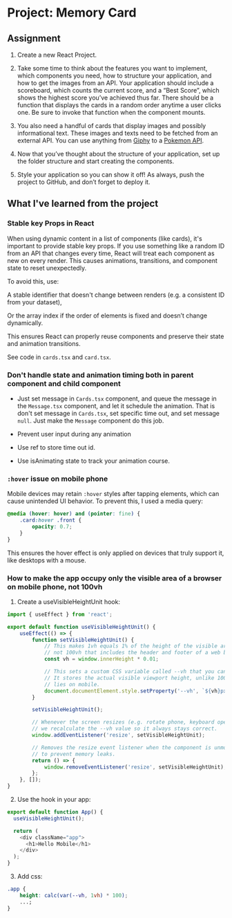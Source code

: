 # Project: Memory Card

## Assignment

1. Create a new React Project.

2. Take some time to think about the features you want to implement, which components you need, how to structure your application, and how to get the images from an API. Your application should include a scoreboard, which counts the current score, and a “Best Score”, which shows the highest score you’ve achieved thus far. There should be a function that displays the cards in a random order anytime a user clicks one. Be sure to invoke that function when the component mounts.

3. You also need a handful of cards that display images and possibly informational text. These images and texts need to be fetched from an external API. You can use anything from [Giphy](https://giphy.com/) to a [Pokemon API](https://pokeapi.co/).

4. Now that you’ve thought about the structure of your application, set up the folder structure and start creating the components.

5. Style your application so you can show it off!
   As always, push the project to GitHub, and don’t forget to deploy it.

## What I've learned from the project

### Stable key Props in React

When using dynamic content in a list of components (like cards), it's important to provide stable key props. If you use something like a random ID from an API that changes every time, React will treat each component as new on every render. This causes animations, transitions, and component state to reset unexpectedly.

To avoid this, use:

A stable identifier that doesn't change between renders (e.g. a consistent ID from your dataset),

Or the array index if the order of elements is fixed and doesn’t change dynamically.

This ensures React can properly reuse components and preserve their state and animation transitions.

See code in `cards.tsx` and `card.tsx`.

### Don't handle state and animation timing both in parent component and child component

- Just set message in `Cards.tsx` component, and queue the message in the `Message.tsx` component, and let it schedule the animation. That is don't set message in `Cards.tsx`, set specific time out, and set message `null`. Just make the `Message` component do this job.

- Prevent user input during any animation

- Use ref to store time out id.

- Use isAnimating state to track your animation course.

### `:hover` issue on mobile phone

Mobile devices may retain `:hover` styles after tapping elements, which can cause unintended UI behavior. To prevent this, I used a media query:

```css
@media (hover: hover) and (pointer: fine) {
	.card:hover .front {
		opacity: 0.7;
	}
}
```

This ensures the hover effect is only applied on devices that truly support it, like desktops with a mouse.

### How to make the app occupy only the visible area of a browser on mobile phone, not 100vh

1. Create a useVisibleHeightUnit hook:

```JavaScript
import { useEffect } from 'react';

export default function useVisibleHeightUnit() {
	useEffect(() => {
		function setVisibleHeightUnit() {
			// This makes 1vh equals 1% of the height of the visible area,
			// not 100vh that includes the header and footer of a web browser.
			const vh = window.innerHeight * 0.01;

			// This sets a custom CSS variable called --vh that you can use in your CSS.
			// It stores the actual visible viewport height, unlike 100vh which
			// lies on mobile.
			document.documentElement.style.setProperty('--vh', `${vh}px`);
		}

		setVisibleHeightUnit();

		// Whenever the screen resizes (e.g. rotate phone, keyboard opens),
		// we recalculate the --vh value so it always stays correct.
		window.addEventListener('resize', setVisibleHeightUnit);

		// Removes the resize event listener when the component is unmounted,
		// to prevent memory leaks.
		return () => {
			window.removeEventListener('resize', setVisibleHeightUnit);
		};
	}, []);
}
```

2. Use the hook in your app:

```JavaScript
export default function App() {
  useVisibleHeightUnit();

  return (
    <div className="app">
      <h1>Hello Mobile</h1>
    </div>
  );
}
```

3. Add css:

```css
.app {
	height: calc(var(--vh, 1vh) * 100);
	...;
}
```

